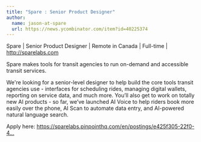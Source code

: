 ```yaml
---
title: "Spare : Senior Product Designer"
author:
  name: jason-at-spare
  url: https://news.ycombinator.com/item?id=40225374
---
```

Spare | Senior Product Designer | Remote in Canada | Full-time | <a href="http:&#x2F;&#x2F;sparelabs.com" rel="nofollow">http:&#x2F;&#x2F;sparelabs.com</a>

Spare makes tools for transit agencies to run on-demand and accessible transit services.

We&#x27;re looking for a senior-level designer to help build the core tools transit agencies use - interfaces for scheduling rides, managing digital wallets, reporting on service data, and much more. You’ll also get to work on totally new AI products - so far, we’ve launched AI Voice to help riders book more easily over the phone, AI Scan to automate data entry, and AI-powered natural language search.

Apply here: <a href="https:&#x2F;&#x2F;sparelabs.pinpointhq.com&#x2F;en&#x2F;postings&#x2F;e425f305-22f0-469f-b5cf-927662c6b861" rel="nofollow">https:&#x2F;&#x2F;sparelabs.pinpointhq.com&#x2F;en&#x2F;postings&#x2F;e425f305-22f0-4...</a>
